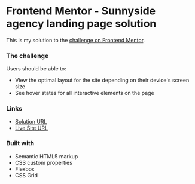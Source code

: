 # Frontend Mentor - Sunnyside agency landing page solution

This is my solution to the [challenge on Frontend Mentor](https://www.frontendmentor.io/challenges/sunnyside-agency-landing-page-7yVs3B6ef).

### The challenge

Users should be able to:

- View the optimal layout for the site depending on their device's screen size
- See hover states for all interactive elements on the page

### Links

- [Solution URL](https://www.frontendmentor.io/solutions/my-sunnyweb-solution-JwsEOIrqY)
- [Live Site URL](https://sunnyweb.netlify.app)

### Built with

- Semantic HTML5 markup
- CSS custom properties
- Flexbox
- CSS Grid
